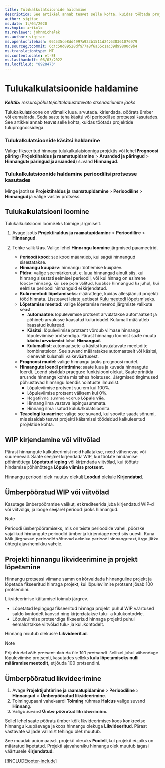 ```yaml
---
title: Tulukalkulatsioonide haldamine
description: See artikkel annab teavet selle kohta, kuidas töötada projektide tuluprognoosidega.
author: sigitac
ms.date: 11/04/2020
ms.topic: article
ms.reviewer: johnmichalak
ms.author: sigitac
ms.openlocfilehash: 051535ce8dd4997a923b1511d242638361076979
ms.sourcegitcommit: 6cfc50d89528df977a8f6a55c1ad39d99800d9b4
ms.translationtype: MT
ms.contentlocale: et-EE
ms.lasthandoff: 06/03/2022
ms.locfileid: "8928473"
---
```

# <a name="manage-revenue-estimates"></a>Tulukalkulatsioonide haldamine

_**Kehtib:** ressursipõhiste/mitteladustatavate stsenaariumite jaoks_

Tulukalkulatsioone on võimalik luua, arvutada, kirjendada, pöörata ümber või eemaldada. Seda saate teha käsitsi või perioodilise protsessi kasutades. See artikkel annab teavet selle kohta, kuidas töötada projektide tuluprognoosidega.

### <a name="manage-revenue-estimates-manually"></a>Tulukalkulatsioonide käsitsi haldamine

Valige fikseeritud hinnaga tulukalkulatsiooniga projektis või lehel **Prognoosi päring** (**Projektihaldus ja raamatupidamine** > **Aruanded ja päringud** > **Hinnangute päringud ja aruanded**) suvand **Hinnangud**.

### <a name="manage-revenue-estimates-using-a-periodic-process"></a>Tulukalkulatsioonide haldamine perioodilisi protsesse kasutades

Minge jaotisse **Projektihaldus ja raamatupidamine** > **Perioodiline** > **Hinnangud** ja valige vastav protsess.

## <a name="create-a-revenue-estimate"></a>Tulukalkulatsiooni loomine

Tulukalkulatsiooni loomiseks toimige järgmiselt. 

1. Avage jaotis **Projektihaldus ja raamatupidamine** > **Perioodiline** > **Hinnangud**.
2. Tehke valik **Uus**. Valige lehel **Hinnangu loomine** järgmised parameetrid.

   - **Perioodi kood**: see kood määratleb, kui sageli hinnangud sisestatakse.
   - **Hinnangu kuupäev**: hinnangu töötlemise kuupäev.
   - **Pidev**: valige see märkeruut, et luua hinnangud ainult siis, kui hinnang sisestati eelmisel perioodil, või kui hinnag on esimene loodav hinnang. Kui see pole valitud, luuakse hinnangud ka juhul, kui eelmise perioodi hinnanguid ei kirjendatud.
   - **Kulu meetodi lõpetamiseks**: määratlege, kuidas allesjäänud projekti tööd hinnata. Lisateavet leiate jaotisest [Kulu meetodi lõpetamiseks](cost-complete-methods.md).
   - **Lõpetamise meetod**: valige lõpetamise meetod järgmiste valikute seast.
     - **Automaatne**: lõpuleviimise protsent arvutatakse automaatselt ja põhineb arvutusse kaasatud kuluridadel. Kulumall määratleb kaasatud kuluread.
     - **Käsitsi**: lõpuleviimise protsent võrdub viimase hinnangu lõpuleviimise protsendiga. Pärast hinnangu loomist saate muuta **käsitsi arvutamist** lehel **Hinnangud**.
     - **Kulumallist**: automaatsete ja käsitsi kasutatavate meetodite kombinatsioon. See suvand määratakse automaatselt või käsitsi, olenevalt kulumalli vaikeväärtusest.
   - **Prognoosi mudel**: valige hinnangu jaoks prognoosi mudel.
   - **Hinnangute loendi printimine**: saate luua ja kuvada hinnangute loendi. Loend sisaldab praeguse funktsiooni olekut. Saate printida aruande hinnangu kohta mis tahes hoiatused. Järgmised tingimused põhjustavad hinnangu loendis hoiatuste ilmumist.
     - Lõpuleviimise protsent suurem kui 100%.
     - Lõpuleviimise protsent väiksem kui 0%.
     - Negatiivne summa veerus **Lõpule viia**.
     - Hinnang ilma vastava lepingusummata.
     - Hinnang ilma lisatud kulukalkulatsioonita.
   - **Teabelogi kuvamine**: valige see suvand, kui soovite saada sõnumi, mis sisaldab teavet projekti käitamisel töödeldud kalkuleeritud projektide kohta.


## <a name="post-wip-or-accruals"></a>WIP kirjendamine või viitvõlad

Pärast hinnangute kalkuleerimist neid hallatakse, need vähenevad või suurenevad. Saate seejärel kirjendada WIP, kui töötate hindamise põhimõttega **Lõpetatud leping** või kirjendada viitvõlad, kui töötate hindamise põhimõttega **Lõpule viimise protsent**.
  
Hinnangu perioodi olek muutuv olekult **Loodud** olekule **Kirjendatud**.

## <a name="reverse-wip-or-accruals"></a>Ümberpööratud WIP või viitvõlad

Kasutage ümberpööramise valikut, et krediteerida juba kirjendatud WIP-d või viitvõlgu, ja looge seejärel perioodi jaoks hinnangud.

> [!NOTE]
> Perioodi ümberpööramiseks, mis on teiste perioodide vahel, pöörake vajalikud hinnangute perioodid ümber ja kirjendage need siis uuesti. Kuna kõik järgnevad perioodid sõltuvad eelmise perioodi hinnangutest, ärge jätke ühtegi ajavahemikku vahele.

## <a name="eliminate-the-estimate-project-and-finish-the-project"></a>Projekti hinnangu likvideerimine ja projekti lõpetamine

Hinnangu protsessi viimane samm on kõrvaldada hinnanguline projekt ja lõpetada fikseeritud hinnaga projekt, kui lõpuleviimise protsent jõuab 100 protsendini.

Likvideerimise käitamisel toimub järgnev.

- Lõpetatud lepinguga fikseeritud hinnaga projekti puhul WIP väärtused saldo kontodelt kaovad ning kirjendatakse tulu- ja kulukontodele.
- Lõpuleviimise protsendiga fikseeritud hinnaga projekti puhul eemaldatakse viitvõlad tulu- ja kulukontodelt.

Hinnang muutub olekusse **Likvideeritud**.

> [!NOTE]
> Erijuhtudel võib protsent ulatuda üle 100 protsendi. Sellisel juhul vähendage lõpuleviimise protsenti, kasutades selleks **kulu lõpetamiseks nulli määramise meetodit**, et jõuda 100 protsendini.

## <a name="reverse-elimination"></a>Ümberpööratud likvideerimine

1. Avage **Projektijuhtimine ja raamatupidamine** > **Perioodiline** > **Hinnangud** > **Ümberpööratud likvideerimine**. 
2. Toimingupaani vahekaardi **Toiming** rühmas **Haldus** valige suvand **Hinnang**. 
3. Valige suvand **Ümberpööratud likvideerimine**.

Sellel lehel saate pöörata ümber kõik likvideerimises koos konkreetse hinnangu kuupäevaga ja koos hinnangu olekuga **Likvideeritud**. Pärast vastavate väljade valimist tehingu olek muutub.

See muudab automaatselt projekti olekuks **Pooleli**, kui projekti etapiks on määratud lõpetatud. Projekti ajavahemiku hinnangu olek muutub tagasi väärtusele **Kirjendatud**.


[!INCLUDE[footer-include](../includes/footer-banner.md)]